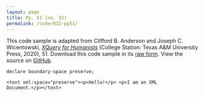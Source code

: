 ```yaml
---
layout: page
title: Pp. 51 (no. 32)
permalink: /code/032-pp51/
---
```


This code sample is adapted from Clifford B. Anderson and Joseph C. Wicentowski, 
[_XQuery for Humanists_](/) (College Station: Texas A&M University Press, 2020), 51. 
Download this code sample in its [raw form](/code/032-pp51/032-pp51.xq).
View the source on [GitHub](https://github.com/coding4humanists/xquery4humanists/blob/release/code/032-pp51/032-pp51.xq).

```xquery
declare boundary-space preserve;

<text xml:space="preserve"><p>Hello!</p> <p>I am an XML
Document.</p></text>
```  
